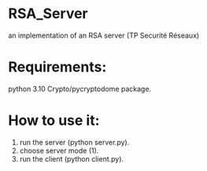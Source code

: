 # RSA_Server
an implementation of an RSA server (TP Securité Réseaux)
# Requirements:
python 3.10
Crypto/pycryptodome package.
# How to use it:
1. run the server (python server.py).
2. choose server mode (1).
3. run the client (python client.py).
